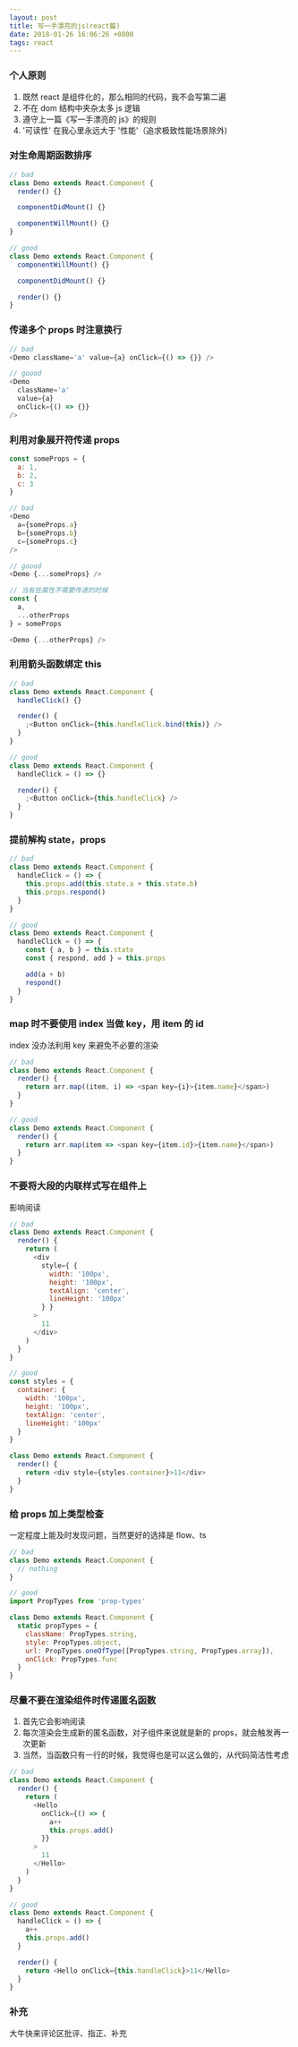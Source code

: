 ```yaml
---
layout: post
title: 写一手漂亮的js(react篇)
date: 2018-01-26 16:06:26 +0800
tags: react
---
```


### 个人原则

1. 既然 react 是组件化的，那么相同的代码，我不会写第二遍
2. 不在 dom 结构中夹杂太多 js 逻辑
3. 遵守上一篇《写一手漂亮的 js》的规则
4. '可读性' 在我心里永远大于 '性能'（追求极致性能场景除外)

### 对生命周期函数排序

```javascript
// bad
class Demo extends React.Component {
  render() {}

  componentDidMount() {}

  componentWillMount() {}
}

// good
class Demo extends React.Component {
  componentWillMount() {}

  componentDidMount() {}

  render() {}
}
```

### 传递多个 props 时注意换行

```javascript
// bad
<Demo className='a' value={a} onClick={() => {}} />

// goood
<Demo
  className='a'
  value={a}
  onClick={() => {}}
/>
```

### 利用对象展开符传递 props

```javascript
const someProps = {
  a: 1,
  b: 2,
  c: 3
}

// bad
<Demo
  a={someProps.a}
  b={someProps.b}
  c={someProps.c}
/>

// goood
<Demo {...someProps} />

// 当有些属性不需要传递的时候
const {
  a,
  ...otherProps
} = someProps

<Demo {...otherProps} />
```

### 利用箭头函数绑定 this

```javascript
// bad
class Demo extends React.Component {
  handleClick() {}

  render() {
    ;<Button onClick={this.handleClick.bind(this)} />
  }
}

// good
class Demo extends React.Component {
  handleClick = () => {}

  render() {
    ;<Button onClick={this.handleClick} />
  }
}
```

### 提前解构 state，props

```javascript
// bad
class Demo extends React.Component {
  handleClick = () => {
    this.props.add(this.state.a + this.state.b)
    this.props.respond()
  }
}

// good
class Demo extends React.Component {
  handleClick = () => {
    const { a, b } = this.state
    const { respond, add } = this.props

    add(a + b)
    respond()
  }
}
```

### map 时不要使用 index 当做 key，用 item 的 id

index 没办法利用 key 来避免不必要的渲染

```javascript
// bad
class Demo extends React.Component {
  render() {
    return arr.map((item, i) => <span key={i}>{item.name}</span>)
  }
}

// good
class Demo extends React.Component {
  render() {
    return arr.map(item => <span key={item.id}>{item.name}</span>)
  }
}
```

### 不要将大段的内联样式写在组件上

影响阅读

```javascript
// bad
class Demo extends React.Component {
  render() {
    return (
      <div
        style={ {
          width: '100px',
          height: '100px',
          textAlign: 'center',
          lineHeight: '100px'
        } }
      >
        11
      </div>
    )
  }
}

// good
const styles = {
  container: {
    width: '100px',
    height: '100px',
    textAlign: 'center',
    lineHeight: '100px'
  }
}

class Demo extends React.Component {
  render() {
    return <div style={styles.container}>11</div>
  }
}
```

### 给 props 加上类型检查

一定程度上能及时发现问题，当然更好的选择是 flow、ts

```javascript
// bad
class Demo extends React.Component {
  // nothing
}

// good
import PropTypes from 'prop-types'

class Demo extends React.Component {
  static propTypes = {
    className: PropTypes.string,
    style: PropTypes.object,
    url: PropTypes.oneOfType([PropTypes.string, PropTypes.array]),
    onClick: PropTypes.func
  }
}
```

### 尽量不要在渲染组件时传递匿名函数

1. 首先它会影响阅读
2. 每次渲染会生成新的匿名函数，对子组件来说就是新的 props，就会触发再一次更新
3. 当然，当函数只有一行的时候，我觉得也是可以这么做的，从代码简洁性考虑

```javascript
// bad
class Demo extends React.Component {
  render() {
    return (
      <Hello
        onClick={() => {
          a++
          this.props.add()
        }}
      >
        11
      </Hello>
    )
  }
}

// good
class Demo extends React.Component {
  handleClick = () => {
    a++
    this.props.add()
  }

  render() {
    return <Hello onClick={this.handleClick}>11</Hello>
  }
}
```

### 补充

大牛快来评论区批评、指正、补充
